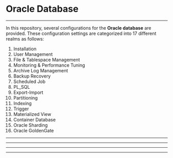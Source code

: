 # Oracle Database

------------------------------------------------
In this repository, several configurations for the **Oracle database** are provided. 
These configuration settings are categorized into 17 different realms as follows:
1. Installation
2. User Management
3. File & Tablespace Management
4. Monitoring & Performance Tuning
5. Archive Log Management
6. Backup Recovery
7. Scheduled Job
8. PL_SQL
9. Export-Import
10. Partitioning
11. Indexing
12. Trigger
13. Materialized View
14. Container Database
15. Oracle Sharding
16. Oracle GoldenGate



------------------------------------------------


------------------------------------------------


------------------------------------------------


------------------------------------------------
